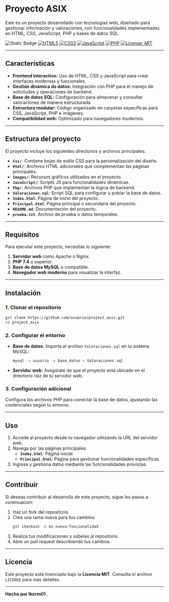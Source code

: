 
# Proyecto ASIX

Este es un proyecto desarrollado con tecnologías web, diseñado para gestionar información y valoraciones, con funcionalidades implementadas en HTML, CSS, JavaScript, PHP y bases de datos SQL.

![Static Badge](https://img.shields.io/badge/Version-1.0-blue)
[![HTML5](https://img.shields.io/badge/HTML-5-orange)](https://developer.mozilla.org/es/docs/Web/HTML)
[![CSS3](https://img.shields.io/badge/CSS-3-blue)](https://developer.mozilla.org/es/docs/Web/CSS)
[![JavaScript](https://img.shields.io/badge/JavaScript-ES6-yellow)](https://developer.mozilla.org/es/docs/Web/JavaScript)
[![PHP](https://img.shields.io/badge/PHP-7.4-green)](https://www.php.net/)
[![License: MIT](https://img.shields.io/badge/License-MIT-yellow.svg)](https://opensource.org/licenses/MIT)

---

## **Características**

- **Frontend interactivo:** Uso de HTML, CSS y JavaScript para crear interfaces modernas y funcionales.
- **Gestión dinámica de datos:** Integración con PHP para el manejo de solicitudes y operaciones de backend.
- **Base de datos SQL:** Configuración para almacenar y consultar valoraciones de manera estructurada.
- **Estructura modular:** Código organizado en carpetas específicas para CSS, JavaScript, PHP e imágenes.
- **Compatibilidad web:** Optimizado para navegadores modernos.

---

## **Estructura del proyecto**

El proyecto incluye los siguientes directorios y archivos principales:

- **`Css/`**: Contiene hojas de estilo CSS para la personalización del diseño.
- **`Html/`**: Archivos HTML adicionales que complementan las páginas principales.
- **`Images/`**: Recursos gráficos utilizados en el proyecto.
- **`JavaScript/`**: Scripts JS para funcionalidades dinámicas.
- **`Php/`**: Archivos PHP que implementan la lógica de backend.
- **`Valoraciones.sql`**: Script SQL para configurar y poblar la base de datos.
- **`Index.html`**: Página de inicio del proyecto.
- **`Principal.html`**: Página principal o secundaria del proyecto.
- **`README.md`**: Documentación del proyecto.
- **`prueba.txt`**: Archivo de prueba o datos temporales.

---

## **Requisitos**

Para ejecutar este proyecto, necesitas lo siguiente:

1. **Servidor web** como Apache o Nginx.
2. **PHP 7.4** o superior.
3. **Base de datos MySQL** o compatible.
4. **Navegador web moderno** para visualizar la interfaz.

---

## **Instalación**

### **1. Clonar el repositorio**
```bash
git clone https://github.com/usuario/project_asix.git
cd project_asix
```

### **2. Configurar el entorno**
- **Base de datos:** Importa el archivo `Valoraciones.sql` en tu sistema MySQL:
  ```bash
  mysql -u usuario -p base_datos < Valoraciones.sql
  ```
- **Servidor web:** Asegúrate de que el proyecto está ubicado en el directorio raíz de tu servidor web.

### **3. Configuración adicional**
Configura los archivos PHP para conectar la base de datos, ajustando las credenciales según tu entorno.

---

## **Uso**

1. Accede al proyecto desde tu navegador utilizando la URL del servidor web.
2. Navega por las páginas principales:
   - **`Index.html`**: Página inicial.
   - **`Principal.html`**: Página para gestionar funcionalidades específicas.
3. Ingresa y gestiona datos mediante las funcionalidades provistas.

---

## **Contribuir**

Si deseas contribuir al desarrollo de este proyecto, sigue los pasos a continuación:

1. Haz un fork del repositorio.
2. Crea una rama nueva para tus cambios:  
   ```bash
   git checkout -b mi-nueva-funcionalidad
   ```
3. Realiza tus modificaciones y súbelas al repositorio.
4. Abre un pull request describiendo tus cambios.

---

## **Licencia**

Este proyecto está licenciado bajo la **Licencia MIT**. Consulta el archivo `LICENSE` para más detalles.

---

**Hecho por Ikerm01 .**

